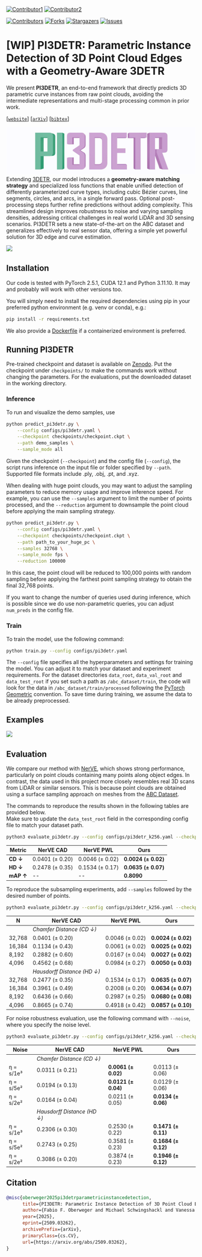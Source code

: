 [![Contributor1](https://github.com/fafraob.png?size=40)](https://github.com/fafraob)
[![Contributor2](https://github.com/MichaelSchwingshackl.png?size=40)](https://github.com/MichaelSchwingshackl)


[![Contributors][contributors-shield]][contributors-url]
[![Forks][forks-shield]][forks-url]
[![Stargazers][stars-shield]][stars-url]
[![Issues][issues-shield]][issues-url]




# [WIP] PI3DETR: Parametric Instance Detection of 3D Point Cloud Edges with a Geometry-Aware 3DETR



[contributors-shield]: https://img.shields.io/github/contributors/fafraob/pi3detr.svg?style=for-the-badge
[contributors-url]: https://github.com/fafraob/pi3detr/graphs/contributors
[forks-shield]: https://img.shields.io/github/forks/fafraob/pi3detr.svg?style=for-the-badge
[forks-url]: https://github.com/fafraob/pi3detr/network/members
[stars-shield]: https://img.shields.io/github/stars/fafraob/pi3detr.svg?style=for-the-badge
[stars-url]: https://github.com/fafraob/pi3detr/stargazers
[issues-shield]: https://img.shields.io/github/issues/fafraob/pi3detr.svg?style=for-the-badge
[issues-url]: https://github.com/fafraob/pi3detr/issues
[license-shield]: https://img.shields.io/github/license/fafraob/pi3detr.svg?style=for-the-badge
[license-url]: https://github.com/fafraob/pi3detr/blob/master/LICENSE




We present **PI3DETR**, an end-to-end framework that directly predicts 3D parametric curve instances from raw point clouds, avoiding the intermediate representations and multi-stage processing common in prior work.

[[`website`](https://fafraob.github.io/pi3detr/)] [[`arXiv`](https://arxiv.org/pdf/2509.03262)] [[`bibtex`](#citation)]

![](assets/pi3detr_logo_anim.gif)
Extending [3DETR](https://github.com/facebookresearch/3detr.git), our model introduces a **geometry-aware matching strategy** and specialized loss functions that enable unified detection of differently parameterized curve types, including cubic Bézier curves, line segments, circles, and arcs, in a single forward pass. Optional post-processing steps further refine predictions without adding complexity. This streamlined design improves robustness to noise and varying sampling densities, addressing critical challenges in real world LiDAR and 3D sensing scenarios. PI3DETR sets a new state-of-the-art on the ABC dataset and generalizes effectively to real sensor data, offering a simple yet powerful solution for 3D edge and curve estimation.

![](assets/architecture.png)

## Installation
Our code is tested with PyTorch 2.5.1, CUDA 12.1 and Python 3.11.10. It may and probably will work with other versions too.

You will simply need to install the required dependencies using pip in your preferred python environment (e.g. venv or conda), e.g.:

```bash
pip install -r requirements.txt
```
We also provide a [Dockerfile](Dockerfile) if a containerized environment is preferred.

## Running PI3DETR
Pre-trained checkpoint and dataset is available on [Zenodo](https://zenodo.org/records/16918246). Put the checkpoint under `checkpoints/` to make the commands work without changing the parameters. For the evaluations, put the downloaded dataset in the working directory.

### Inference
To run and visualize the demo samples, use
```bash
python predict_pi3detr.py \
    --config configs/pi3detr.yaml \
    --checkpoint checkpoints/checkpoint.ckpt \
    --path demo_samples \
    --sample_mode all
```
Given the checkpoint (`--checkpoint`) and the config file (`--config`), the script runs inference on the input file or folder specified by `--path`. Supported file formats include .ply, .obj, .pt, and .xyz.

When dealing with huge point clouds, you may want to adjust the sampling parameters to reduce memory usage and improve inference speed. For example, you can use the `--samples` argument to limit the number of points processed, and the `--reduction` argument to downsample the point cloud before applying the main sampling strategy.
```bash
python predict_pi3detr.py \
    --config configs/pi3detr.yaml \
    --checkpoint checkpoints/checkpoint.ckpt \
    --path path_to_your_huge_pc \
    --samples 32768 \
    --sample_mode fps \
    --reduction 100000
```
In this case, the point cloud will be reduced to 100,000 points with random sampling before applying the farthest point sampling strategy to obtain the final 32,768 points.

If you want to change the number of queries used during inference, which is possible since we do use non-parametric queries, you can adjust `num_preds` in the config file.

### Train
To train the model, use the following command:
```bash
python train.py --config configs/pi3detr.yaml
```
The `--config` file specifies all the hyperparameters and settings for training the model. You can adjust it to match your dataset and experiment requirements. For the dataset directories `data_root`, `data_val_root` and `data_test_root` if you set such a path as `/abc_dataset/train`, the code will look for the data in `/abc_dataset/train/processed` following the [PyTorch Geometric](https://github.com/pyg-team/pytorch_geometric) convention. To save time during training, we assume the data to be already preprocessed.


## Examples
![](assets/big_comparison.jpg)


## Evaluation
We compare our method with [NerVE](https://github.com/uhzoaix/NerVE), which shows strong performance, particularly on point clouds containing many points along object edges. In contrast, the data used in this project more closely resembles real 3D scans from LiDAR or similar sensors. This is because point clouds are obtained using a surface sampling approach on meshes from the [ABC Dataset](https://deep-geometry.github.io/abc-dataset/).


The commands to reproduce the results shown in the following tables are provided below.  
Make sure to update the `data_test_root` field in the corresponding config file to match your dataset path.

```bash
python3 evaluate_pi3detr.py --config configs/pi3detr_k256.yaml --checkpoint checkpoints/checkpoint.ckpt -v
```
| Metric        | NerVE CAD                          | NerVE PWL                          | **Ours**                           |
|---------------|------------------------------------|------------------------------------|------------------------------------|
| **CD ↓**      | 0.0401 (± 0.20)                    | 0.0046 (± 0.02)                    | **0.0024 (± 0.02)**                |
| **HD ↓**      | 0.2478 (± 0.35)                    | 0.1534 (± 0.17)                    | **0.0635 (± 0.07)**                |
| **mAP ↑**     | --                                 | --                                 | **0.8090**                         |


To reproduce the subsampling experiments, add `--samples` followed by the desired number of points.
```bash
python3 evaluate_pi3detr.py --config configs/pi3detr_k256.yaml --checkpoint checkpoints/checkpoint.ckpt -v --samples 4096
```

| **N**    | NerVE CAD             | NerVE PWL             | **Ours**            |
|----------|-----------------------|-----------------------|---------------------|
|          | *Chamfer Distance (CD ↓)* |                       |                     |
| 32,768   | 0.0401 (± 0.20)       | 0.0046 (± 0.02)       | **0.0024 (± 0.02)** |
| 16,384   | 0.1134 (± 0.43)       | 0.0061 (± 0.02)       | **0.0025 (± 0.02)** |
| 8,192    | 0.2882 (± 0.60)       | 0.0167 (± 0.04)       | **0.0027 (± 0.02)** |
| 4,096    | 0.4562 (± 0.68)       | 0.0984 (± 0.27)       | **0.0050 (± 0.03)** |
|          | *Hausdorff Distance (HD ↓)* |                   |                     |
| 32,768   | 0.2477 (± 0.35)       | 0.1534 (± 0.17)       | **0.0635 (± 0.07)** |
| 16,384   | 0.3961 (± 0.49)       | 0.2008 (± 0.20)       | **0.0634 (± 0.07)** |
| 8,192    | 0.6436 (± 0.66)       | 0.2987 (± 0.25)       | **0.0680 (± 0.08)** |
| 4,096    | 0.8665 (± 0.74)       | 0.4918 (± 0.42)       | **0.0857 (± 0.10)** |


For noise robustness evaluation, use the following command with `--noise`, where you specify the noise level.
```bash
python3 evaluate_pi3detr.py --config configs/pi3detr_k256.yaml --checkpoint checkpoints/checkpoint.ckpt -v --noise 2e2
```

| **Noise**       | NerVE CAD           | NerVE PWL           | **Ours**            |
|-----------------|---------------------|---------------------|---------------------|
|                 | *Chamfer Distance (CD ↓)* |                 |                     |
| η = s/1e³       | 0.0311 (± 0.21)     | **0.0061 (± 0.02)** | 0.0113 (± 0.06)     |
| η = s/5e²       | 0.0194 (± 0.13)     | **0.0121 (± 0.04)** | 0.0129 (± 0.06)     |
| η = s/2e²       | 0.0164 (± 0.04)     | 0.0211 (± 0.05)     | **0.0134 (± 0.06)** |
|                 | *Hausdorff Distance (HD ↓)* |              |                     |
| η = s/1e³       | 0.2306 (± 0.30)     | 0.2530 (± 0.22)     | **0.1471 (± 0.11)** |
| η = s/5e²       | 0.2743 (± 0.25)     | 0.3581 (± 0.23)     | **0.1684 (± 0.12)** |
| η = s/2e²       | 0.3086 (± 0.20)     | 0.3874 (± 0.23)     | **0.1946 (± 0.12)** |

## Citation

```bibtex
@misc{oberweger2025pi3detrparametricinstancedetection,
      title={PI3DETR: Parametric Instance Detection of 3D Point Cloud Edges with a Geometry-Aware 3DETR}, 
      author={Fabio F. Oberweger and Michael Schwingshackl and Vanessa Staderini},
      year={2025},
      eprint={2509.03262},
      archivePrefix={arXiv},
      primaryClass={cs.CV},
      url={https://arxiv.org/abs/2509.03262}, 
}

```
